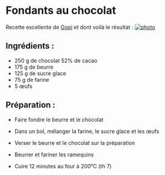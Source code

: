 Fondants au chocolat
====================

Recette excellente de [Gopi](https://github.com/Gaupy)
et dont voilà le résultat : 
[![photo](https://farm4.staticflickr.com/3880/15121896569_43536614ee_z_d.jpg)](https://secure.flickr.com/photos/eisaru/15121896569/)

Ingrédients :
-------------

- 250 g de chocolat 52% de cacao
- 175 g de beurre
- 125 g de sucre glace
- 75 g de farine
- 5 œufs

Préparation :
-------------

* Faire fondre le beurre et le chocolat

* Dans un bol, mélanger la farine, le sucre glace et les œufs

* Verser le beurre et le chocolat sur la préparation

* Beurrer et fariner les ramequins

* Cuire 12 minutes au four à 200°C (th 7)
